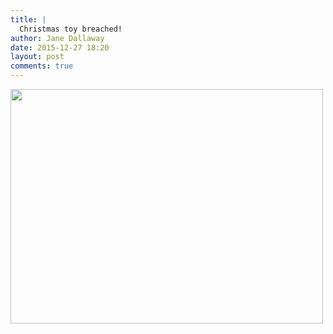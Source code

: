 ```yaml
---
title: |
  Christmas toy breached!
author: Jane Dallaway
date: 2015-12-27 18:20
layout: post
comments: true
---
```


<div><a href="http://static.skitters.dallaway.com/tp_IMG_5364.JPG"><img src="http://static.skitters.dallaway.com/tp_thumb_IMG_5364.JPG" width="500" height="375"/></a></div>



  

      
